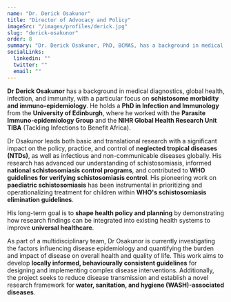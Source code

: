 ```yaml
---
name: "Dr. Derick Osakunor"
title: "Director of Advocacy and Policy"
imageSrc: "/images/profiles/derick.jpg"
slug: "derick-osakunor"
order: 8
summary: "Dr. Derick Osakunor, PhD, BCMAS, has a background in medical diagnostics, global health, infection, and immunity, with a focus on schistosome morbidity and immuno-epidemiology. His research has advanced understanding of schistosomiasis, informed national control programs, and contributed to WHO guidelines. His pioneering work on paediatric schistosomiasis has been instrumental in prioritizing treatment for children within WHO's schistosomiasis elimination guidelines."
socialLinks:
  linkedin: ""
  twitter: ""
  email: ""
---
```

**Dr Derick Osakunor** has a background in medical diagnostics, global health, infection, and immunity, with a particular focus on **schistosome morbidity and immuno-epidemiology**. He holds a **PhD in Infection and Immunology** from the **University of Edinburgh**, where he worked with the **Parasite Immuno-epidemiology Group** and the **NIHR Global Health Research Unit TIBA** (Tackling Infections to Benefit Africa).

Dr Osakunor leads both basic and translational research with a significant impact on the policy, practice, and control of **neglected tropical diseases (NTDs)**, as well as infectious and non-communicable diseases globally. His research has advanced our understanding of schistosomiasis, informed **national schistosomiasis control programs**, and contributed to **WHO guidelines for verifying schistosomiasis control**. His pioneering work on **paediatric schistosomiasis** has been instrumental in prioritizing and operationalizing treatment for children within **WHO's schistosomiasis elimination guidelines**.

His long-term goal is to **shape health policy and planning** by demonstrating how research findings can be integrated into existing health systems to improve **universal healthcare**.

As part of a multidisciplinary team, Dr Osakunor is currently investigating the factors influencing disease epidemiology and quantifying the burden and impact of disease on overall health and quality of life. This work aims to develop **locally informed, behaviourally consistent guidelines** for designing and implementing complex disease interventions. Additionally, the project seeks to reduce disease transmission and establish a novel research framework for **water, sanitation, and hygiene (WASH)-associated diseases**.